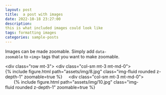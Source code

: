 ```yaml
--- 
layout: post 
title:  a post with images 
date: 2022-10-18 23:27:00 
description: 
this is what included images could look like 
tags: formatting images 
categories: sample-posts 
---
```


Images can be made zoomable. 
Simply add `data-zoomable` to `<img>` tags that you want to make zoomable. 
  
<div class="row mt-3"> 
    <div class="col-sm mt-3 mt-md-0"> 
        {% include figure.html path="assets/img/8.jpg" class="img-fluid rounded z-depth-1" zoomable=true %} 
    </div>
    <div class="col-sm mt-3 mt-md-0"> 
        {% include figure.html path="assets/img/10.jpg" class="img-fluid rounded z-depth-1" zoomable=true %} 
    </div> 
</div>
